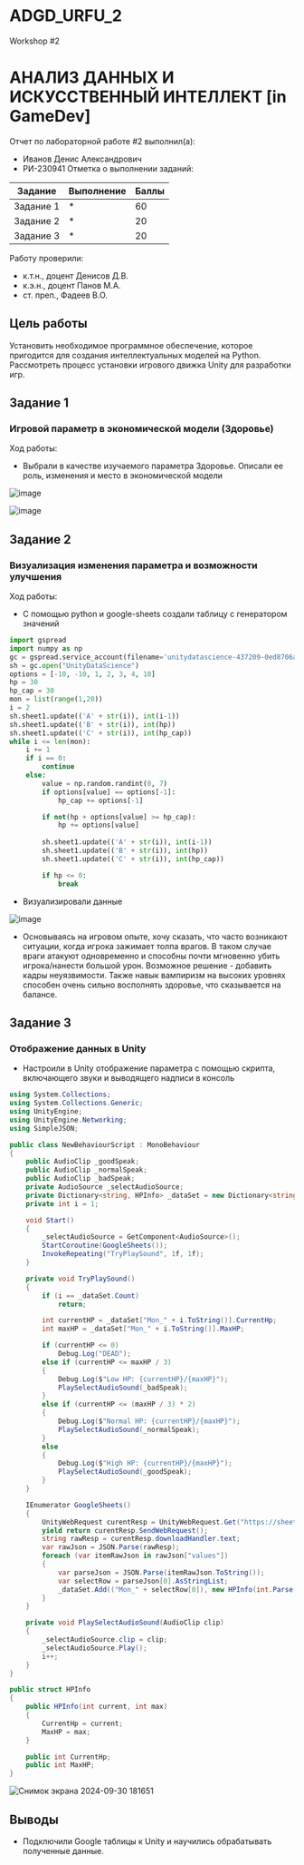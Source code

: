 # ADGD_URFU_2
Workshop #2

# АНАЛИЗ ДАННЫХ И ИСКУССТВЕННЫЙ ИНТЕЛЛЕКТ [in GameDev]
Отчет по лабораторной работе #2 выполнил(а):
- Иванов Денис Александрович
- РИ-230941
Отметка о выполнении заданий:

| Задание | Выполнение | Баллы |
| ------ | ------ | ------ |
| Задание 1 | * | 60 |
| Задание 2 | * | 20 |
| Задание 3 | * | 20 |

Работу проверили:
- к.т.н., доцент Денисов Д.В.
- к.э.н., доцент Панов М.А.
- ст. преп., Фадеев В.О.

## Цель работы
Установить необходимое программное обеспечение, которое пригодится для создания интеллектуальных моделей на Python. Рассмотреть процесс установки игрового движка Unity для разработки игр.

## Задание 1
### Игровой параметр в экономической модели (Здоровье)
Ход работы:
- Выбрали в качестве изучаемого параметра Здоровье. Описали ее роль, изменения и место в экономической модели

![image](https://github.com/user-attachments/assets/837d93c0-d3b4-41ae-80c5-7af778576ab5)

![image](https://github.com/user-attachments/assets/4a18bb24-6d66-4bd6-b6d0-d496f9690778)

## Задание 2
### Визуализация изменения параметра и возможности улучшения
Ход работы:
- С помощью python и google-sheets создали таблицу с генератором значений

```python
import gspread
import numpy as np
gc = gspread.service_account(filename='unitydatascience-437209-0ed8706a4920.json')
sh = gc.open("UnityDataScience")
options = [-10, -10, 1, 2, 3, 4, 10]
hp = 30
hp_cap = 30
mon = list(range(1,20))
i = 2
sh.sheet1.update(('A' + str(i)), int(i-1))
sh.sheet1.update(('B' + str(i)), int(hp))
sh.sheet1.update(('C' + str(i)), int(hp_cap))
while i <= len(mon):
    i += 1
    if i == 0:
        continue
    else:
        value = np.random.randint(0, 7)
        if options[value] == options[-1]:
            hp_cap += options[-1]

        if not(hp + options[value] >= hp_cap):
            hp += options[value]
            
        sh.sheet1.update(('A' + str(i)), int(i-1))
        sh.sheet1.update(('B' + str(i)), int(hp))
        sh.sheet1.update(('C' + str(i)), int(hp_cap))

        if hp <= 0:
            break
```

- Визуализировали данные
  
![image](https://github.com/user-attachments/assets/3e5e2d2e-058b-40b1-9daf-fdd4541fcf58)

- Основываясь на игровом опыте, хочу сказать, что часто возникают ситуации, когда игрока зажимает толпа врагов. В таком случае враги атакуют одновременно и способны почти мгновенно убить игрока/нанести большой урон. Возможное решение - добавить кадры неуязвимости. Также навык вампиризм на высоких уровнях способен очень сильно восполнять здоровье, что сказывается на балансе.

## Задание 3
### Отображение данных в Unity

- Настроили в Unity отображение параметра с помощью скрипта, включающего звуки и выводящего надписи в консоль

```cs
using System.Collections;
using System.Collections.Generic;
using UnityEngine;
using UnityEngine.Networking;
using SimpleJSON;

public class NewBehaviourScript : MonoBehaviour
{
    public AudioClip _goodSpeak;
    public AudioClip _normalSpeak;
    public AudioClip _badSpeak;
    private AudioSource _selectAudioSource;
    private Dictionary<string, HPInfo> _dataSet = new Dictionary<string, HPInfo>();
    private int i = 1;

    void Start()
    {
        _selectAudioSource = GetComponent<AudioSource>();
        StartCoroutine(GoogleSheets());
        InvokeRepeating("TryPlaySound", 1f, 1f);
    }

    private void TryPlaySound()
    {
        if (i == _dataSet.Count)
            return;

        int currentHP = _dataSet["Mon_" + i.ToString()].CurrentHp;
        int maxHP = _dataSet["Mon_" + i.ToString()].MaxHP;

        if (currentHP <= 0) 
            Debug.Log("DEAD");
        else if (currentHP <= maxHP / 3)
        {
            Debug.Log($"Low HP: {currentHP}/{maxHP}");
            PlaySelectAudioSound(_badSpeak);
        }
        else if (currentHP <= (maxHP / 3) * 2)
        {
            Debug.Log($"Normal HP: {currentHP}/{maxHP}");
            PlaySelectAudioSound(_normalSpeak);
        }
        else
        {
            Debug.Log($"High HP: {currentHP}/{maxHP}");
            PlaySelectAudioSound(_goodSpeak);
        }
    }

    IEnumerator GoogleSheets()
    {
        UnityWebRequest curentResp = UnityWebRequest.Get("https://sheets.googleapis.com/v4/spreadsheets/1CC4lHQhWVai8IR3ik3DjRkcffFUwOtfzPiiQSztpmbQ/values/List1?key=AIzaSyCLFOWoJ1PpLWuEwr2Lsq581acM7jzseBk");
        yield return curentResp.SendWebRequest();
        string rawResp = curentResp.downloadHandler.text;
        var rawJson = JSON.Parse(rawResp);
        foreach (var itemRawJson in rawJson["values"])
        {
            var parseJson = JSON.Parse(itemRawJson.ToString());
            var selectRow = parseJson[0].AsStringList;
            _dataSet.Add(("Mon_" + selectRow[0]), new HPInfo(int.Parse(selectRow[1]), int.Parse(selectRow[2])));
        }
    }

    private void PlaySelectAudioSound(AudioClip clip)
    {
        _selectAudioSource.clip = clip;
        _selectAudioSource.Play();
        i++;
    }
}

public struct HPInfo
{
    public HPInfo(int current, int max)
    {
        CurrentHp = current;
        MaxHP = max;
    }

    public int CurrentHp;
    public int MaxHP;
}
```

![Снимок экрана 2024-09-30 181651](https://github.com/user-attachments/assets/f7b3d8b1-0dd3-4bf2-853e-24600679db9d)

## Выводы

- Подключили Google таблицы к Unity и научились обрабатывать полученные данные.
